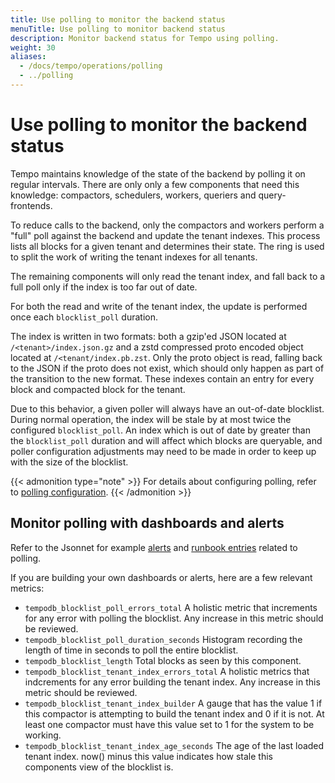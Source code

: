 ```yaml
---
title: Use polling to monitor the backend status
menuTitle: Use polling to monitor backend status
description: Monitor backend status for Tempo using polling.
weight: 30
aliases:
  - /docs/tempo/operations/polling
  - ../polling
---
```


# Use polling to monitor the backend status

Tempo maintains knowledge of the state of the backend by polling it on regular intervals. There are only
only a few components that need this knowledge: compactors, schedulers, workers, queriers and query-frontends.

To reduce calls to the backend, only the compactors and workers perform a "full" poll against the backend and update the tenant indexes. This process lists all blocks for a given tenant and determines their state. The ring is used to split the work of writing the tenant indexes for all tenants.

The remaining components will only read the tenant index, and fall back to a full poll only if the index is too far out of date.

For both the read and write of the tenant index, the update is performed once each `blocklist_poll` duration.

The index is written in two formats: both a gzip'ed JSON located at `/<tenant>/index.json.gz` and a zstd compressed proto encoded object located at `/<tenant/index.pb.zst`. Only the proto object is read, falling back to the JSON if the proto does not exist, which should only happen as part of the transition to the new format. These indexes contain an entry for every block and compacted block for the tenant.

Due to this behavior, a given poller will always have an out-of-date blocklist.
During normal operation, the index will be stale by at most twice the configured `blocklist_poll`. An index which is out of date by greater than the `blocklist_poll` duration and will affect which blocks are queryable, and poller configuration adjustments may need to be made in order to keep up with the size of the blocklist.

{{< admonition type="note" >}}
For details about configuring polling, refer to [polling configuration](../../../configuration/polling/).
{{< /admonition >}}

## Monitor polling with dashboards and alerts

Refer to the Jsonnet for example [alerts](https://github.com/grafana/tempo/blob/main/operations/tempo-mixin/alerts.libsonnet) and [runbook entries](https://github.com/grafana/tempo/blob/main/operations/tempo-mixin/runbook.md)
related to polling.

If you are building your own dashboards or alerts, here are a few relevant metrics:

- `tempodb_blocklist_poll_errors_total`
  A holistic metric that increments for any error with polling the blocklist. Any increase in this metric should be reviewed.
- `tempodb_blocklist_poll_duration_seconds`
  Histogram recording the length of time in seconds to poll the entire blocklist.
- `tempodb_blocklist_length`
  Total blocks as seen by this component.
- `tempodb_blocklist_tenant_index_errors_total`
  A holistic metrics that indcrements for any error building the tenant index. Any increase in this metric should be reviewed.
- `tempodb_blocklist_tenant_index_builder`
  A gauge that has the value 1 if this compactor is attempting to build the tenant index and 0 if it is not. At least one compactor
  must have this value set to 1 for the system to be working.
- `tempodb_blocklist_tenant_index_age_seconds`
  The age of the last loaded tenant index. now() minus this value indicates how stale this components view of the blocklist is.
